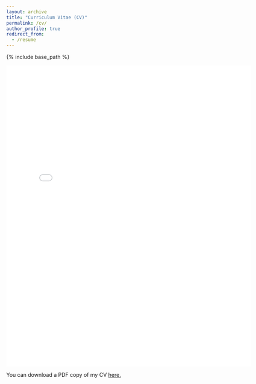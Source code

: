 ```yaml
---
layout: archive
title: "Curriculum Vitae (CV)"
permalink: /cv/
author_profile: true
redirect_from:
  - /resume
---
```


{% include base_path %}

<embed src="{{ site.baseurl }}/files/cv.pdf" width="650" height="800" type='application/pdf'>

You can download a PDF copy of my CV <a href="{{ site.baseurl }}/files/cv.pdf">here.</a>